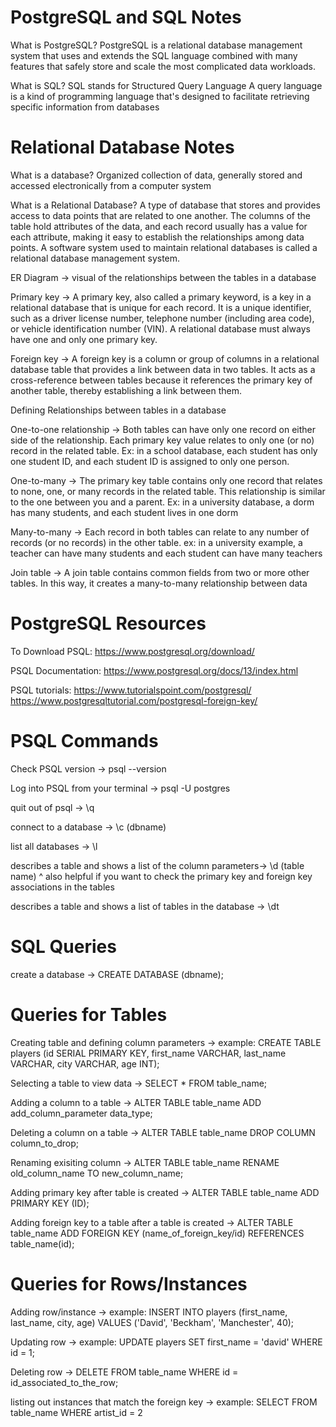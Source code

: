 # PostgreSQL and SQL Notes

What is PostgreSQL?
PostgreSQL is a relational database management system that uses and extends the SQL language combined with many features that safely store and scale the most complicated data workloads.

What is SQL?
SQL stands for Structured Query Language
A query language is a kind of programming language that's designed to facilitate retrieving specific information from databases

# Relational Database Notes

What is a database?
Organized collection of data, generally stored and accessed electronically from a computer system

What is a Relational Database?
A type of database that stores and provides access to data points that are related to one another.
The columns of the table hold attributes of the data, and each record usually has a value for each attribute, making it easy to establish the relationships among data points.
A software system used to maintain relational databases is called a relational database management system.

ER Diagram -> visual of the relationships between the tables in a database

Primary key -> A primary key, also called a primary keyword, is a key in a relational database that is unique for each record. It is a unique identifier, such as a driver license number, telephone number (including area code), or vehicle identification number (VIN). A relational database must always have one and only one primary key.

Foreign key -> A foreign key is a column or group of columns in a relational database table that provides a link between data in two tables. It acts as a cross-reference between tables because it references the primary key of another table, thereby establishing a link between them.

Defining Relationships between tables in a database

One-to-one relationship -> Both tables can have only one record on either side of the relationship. Each primary key value relates to only one (or no) record in the related table. Ex: in a school database, each student has only one student ID, and each student ID is assigned to only one person.

One-to-many -> The primary key table contains only one record that relates to none, one, or many records in the related table. This relationship is similar to the one between you and a parent. Ex: in a university database, a dorm has many students, and each student lives in one dorm

Many-to-many -> Each record in both tables can relate to any number of records (or no records) in the other table. ex: in a university example, a teacher can have many students and each student can have many teachers

Join table -> A join table contains common fields from two or more other tables. In this way, it creates a many-to-many relationship between data

# PostgreSQL Resources

To Download PSQL: https://www.postgresql.org/download/

PSQL Documentation: https://www.postgresql.org/docs/13/index.html

PSQL tutorials:
https://www.tutorialspoint.com/postgresql/
https://www.postgresqltutorial.com/postgresql-foreign-key/

# PSQL Commands

Check PSQL version -> psql --version

Log into PSQL from your terminal -> psql -U postgres

quit out of psql -> \q

connect to a database -> \c (dbname)

list all databases -> \l

describes a table and shows a list of the column parameters-> \d (table name)
^ also helpful if you want to check the primary key and foreign key associations in the tables

describes a table and shows a list of tables in the database -> \dt

# SQL Queries

create a database -> CREATE DATABASE (dbname);

# Queries for Tables

Creating table and defining column parameters -> example: CREATE TABLE players (id SERIAL PRIMARY KEY, first_name VARCHAR, last_name VARCHAR, city VARCHAR, age INT);

Selecting a table to view data -> SELECT \* FROM table_name;

Adding a column to a table -> ALTER TABLE table_name ADD add_column_parameter data_type;

Deleting a column on a table -> ALTER TABLE table_name DROP COLUMN column_to_drop;

Renaming exisiting column -> ALTER TABLE table_name RENAME old_column_name TO new_column_name;

Adding primary key after table is created -> ALTER TABLE table_name ADD PRIMARY KEY (ID);

Adding foreign key to a table after a table is created -> ALTER TABLE table_name ADD FOREIGN KEY (name_of_foreign_key/id) REFERENCES table_name(id);

# Queries for Rows/Instances

Adding row/instance -> example: INSERT INTO players (first_name, last_name, city, age) VALUES ('David', 'Beckham', 'Manchester', 40);

Updating row -> example: UPDATE players SET first_name = 'david' WHERE id = 1;

Deleting row -> DELETE FROM table_name WHERE id = id_associated_to_the_row;

listing out instances that match the foreign key -> example: SELECT FROM table_name WHERE artist_id = 2
